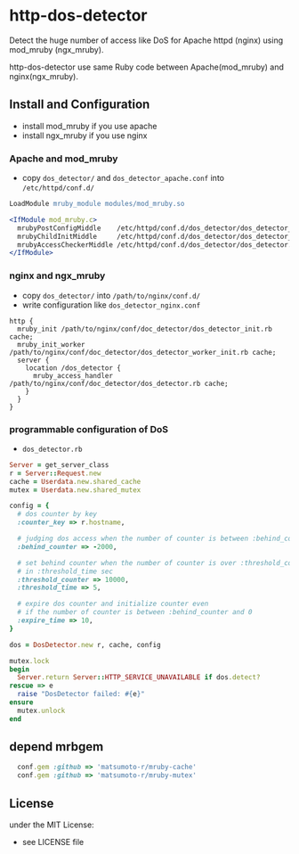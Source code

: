 # http-dos-detector

Detect the huge number of access like DoS for Apache httpd (nginx) using mod_mruby (ngx_mruby).

http-dos-detector use same Ruby code between Apache(mod_mruby) and nginx(ngx_mruby).

## Install and Configuration
- install mod_mruby if you use apache
- install ngx_mruby if you use nginx

### Apache and mod_mruby
- copy `dos_detector/` and `dos_detector_apache.conf` into `/etc/httpd/conf.d/`
```apache
LoadModule mruby_module modules/mod_mruby.so

<IfModule mod_mruby.c>
  mrubyPostConfigMiddle    /etc/httpd/conf.d/dos_detector/dos_detector_init.rb cache
  mrubyChildInitMiddle     /etc/httpd/conf.d/dos_detector/dos_detector_worker_init.rb cache
  mrubyAccessCheckerMiddle /etc/httpd/conf.d/dos_detector/dos_detector.rb cache
</IfModule>
```

### nginx and ngx_mruby
- copy `dos_detector/` into `/path/to/nginx/conf.d/`
- write configuration like `dos_detector_nginx.conf`
```nginx
http {
  mruby_init /path/to/nginx/conf/doc_detector/dos_detector_init.rb cache;
  mruby_init_worker /path/to/nginx/conf/doc_detector/dos_detector_worker_init.rb cache;
  server {
    location /dos_detector {
      mruby_access_handler /path/to/nginx/conf/doc_detector/dos_detector.rb cache;
    }
  }
}
```
### programmable configuration of DoS
- `dos_detector.rb`
```ruby
Server = get_server_class
r = Server::Request.new
cache = Userdata.new.shared_cache
mutex = Userdata.new.shared_mutex

config = {
  # dos counter by key
  :counter_key => r.hostname,

  # judging dos access when the number of counter is between :behind_counter and 0
  :behind_counter => -2000,

  # set behind counter when the number of counter is over :threshold_counter
  # in :threshold_time sec
  :threshold_counter => 10000,
  :threshold_time => 5,

  # expire dos counter and initialize counter even
  # if the number of counter is between :behind_counter and 0
  :expire_time => 10,
}

dos = DosDetector.new r, cache, config

mutex.lock
begin
  Server.return Server::HTTP_SERVICE_UNAVAILABLE if dos.detect?
rescue => e
  raise "DosDetector failed: #{e}"
ensure
  mutex.unlock
end
```

## depend mrbgem
```ruby
  conf.gem :github => 'matsumoto-r/mruby-cache'
  conf.gem :github => 'matsumoto-r/mruby-mutex'
```

## License
under the MIT License:
- see LICENSE file

